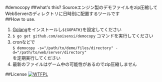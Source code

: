 #democopy
##what's this?
Sourceエンジン製のデモファイルをzip圧縮して  
WebServerのディレクトリに日時別に配置するツールです  
##How to use.
1. [Golang](http://golang-jp.org/doc/install)をインストールし`${GOPATH}`を設定してください
2. `$ go get github.com/aoisensi/democopy` コマンドを実行してください
3. cronなどで  
`$ democopy -s="/path/to/demo/files/directory" -d="/path/to/web/server/directory"`  
を定期実行してください
4. 最新のファイルはゲーム中の可能性があるのでzip圧縮しません

##License
[![WTFPL](http://www.wtfpl.net/wp-content/uploads/2012/12/wtfpl-badge-4.png)](http://www.wtfpl.net/)
